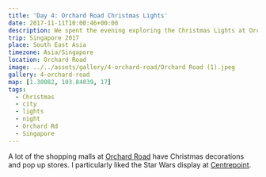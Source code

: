 ```yaml
---
title: 'Day 4: Orchard Road Christmas Lights'
date: 2017-11-11T10:00:46+00:00
description: We spent the evening exploring the Christmas Lights at Orchard Road with Christmas decorations and pop up stores.
trip: Singapore 2017
place: South East Asia
timezone: Asia/Singapore
location: Orchard Road
image: ../../assets/gallery/4-orchard-road/Orchard Road (1).jpeg
gallery: 4-orchard-road
map: [1.30082, 103.84039, 17]
tags:
  - Christmas
  - city
  - lights
  - night
  - Orchard Rd
  - Singapore
---
```


A lot of the shopping malls at [Orchard Road][1] have Christmas decorations and pop up stores. I particularly liked the Star Wars display at [Centrepoint][2].

[1]: http://www.orchardroad.org
[2]: http://www.thecentrepoint.com.sg
